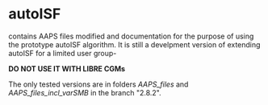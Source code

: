 # autoISF
contains AAPS files modified and documentation for the purpose of using the prototype autoISF algorithm. It is still a develpment version of extending autoISF for a limited user group-

**DO NOT USE IT WITH LIBRE CGMs**

The only tested versions are in folders *AAPS_files* and *AAPS_files_incl_varSMB* in the branch "2.8.2".
